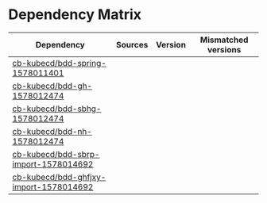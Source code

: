 # Dependency Matrix

Dependency | Sources | Version | Mismatched versions
---------- | ------- | ------- | -------------------
[cb-kubecd/bdd-spring-1578011401](https://github.com/cb-kubecd/bdd-spring-1578011401.git) |  | []() | 
[cb-kubecd/bdd-gh-1578012474](https://github.com/cb-kubecd/bdd-gh-1578012474.git) |  | []() | 
[cb-kubecd/bdd-sbhg-1578012474](https://github.com/cb-kubecd/bdd-sbhg-1578012474.git) |  | []() | 
[cb-kubecd/bdd-nh-1578012474](https://github.com/cb-kubecd/bdd-nh-1578012474.git) |  | []() | 
[cb-kubecd/bdd-sbrp-import-1578014692](https://github.com/cb-kubecd/bdd-sbrp-import-1578014692.git) |  | []() | 
[cb-kubecd/bdd-ghfjxy-import-1578014692](https://github.com/cb-kubecd/bdd-ghfjxy-import-1578014692.git) |  | []() | 
